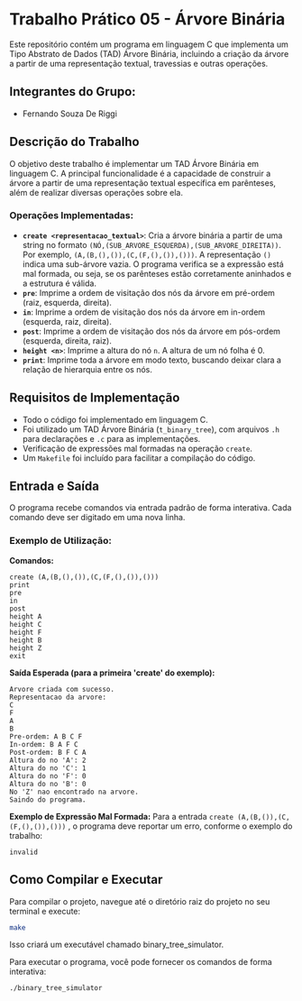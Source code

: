 # Trabalho Prático 05 - Árvore Binária

Este repositório contém um programa em linguagem C que implementa um Tipo Abstrato de Dados (TAD) Árvore Binária, incluindo a criação da árvore a partir de uma representação textual, travessias e outras operações.

## Integrantes do Grupo:
* Fernando Souza De Riggi

## Descrição do Trabalho

O objetivo deste trabalho é implementar um TAD Árvore Binária  em linguagem C. A principal funcionalidade é a capacidade de construir a árvore a partir de uma representação textual específica em parênteses, além de realizar diversas operações sobre ela.

### Operações Implementadas:
* **`create <representacao_textual>`**: Cria a árvore binária a partir de uma string no formato `(NÓ,(SUB_ARVORE_ESQUERDA),(SUB_ARVORE_DIREITA))`. Por exemplo, `(A,(B,(),()),(C,(F,(),()),()))`. A representação `()` indica uma sub-árvore vazia. O programa verifica se a expressão está mal formada, ou seja, se os parênteses estão corretamente aninhados e a estrutura é válida.
* **`pre`**: Imprime a ordem de visitação dos nós da árvore em pré-ordem (raiz, esquerda, direita).
* **`in`**: Imprime a ordem de visitação dos nós da árvore em in-ordem (esquerda, raiz, direita).
* **`post`**: Imprime a ordem de visitação dos nós da árvore em pós-ordem (esquerda, direita, raiz).
* **`height <n>`**: Imprime a altura do nó `n`. A altura de um nó folha é 0.
* **`print`**: Imprime toda a árvore em modo texto, buscando deixar clara a relação de hierarquia entre os nós.

## Requisitos de Implementação

* Todo o código foi implementado em linguagem C.
* Foi utilizado um TAD Árvore Binária (`t_binary_tree`), com arquivos `.h` para declarações e `.c` para as implementações.
* Verificação de expressões mal formadas na operação `create`.
* Um `Makefile` foi incluído para facilitar a compilação do código.

## Entrada e Saída

O programa recebe comandos via entrada padrão de forma interativa. Cada comando deve ser digitado em uma nova linha.

### Exemplo de Utilização:

**Comandos:**

```
create (A,(B,(),()),(C,(F,(),()),()))
print
pre
in
post
height A
height C
height F
height B
height Z
exit
```

**Saída Esperada (para a primeira 'create' do exemplo):**

```
Arvore criada com sucesso.
Representacao da arvore:
C
F
A
B
Pre-ordem: A B C F
In-ordem: B A F C
Post-ordem: B F C A
Altura do no 'A': 2
Altura do no 'C': 1
Altura do no 'F': 0
Altura do no 'B': 0
No 'Z' nao encontrado na arvore.
Saindo do programa.
```

**Exemplo de Expressão Mal Formada:**
Para a entrada `create (A,(B,()),(C,(F,(),()),()))` , o programa deve reportar um erro, conforme o exemplo do trabalho:

```
invalid
```

## Como Compilar e Executar

Para compilar o projeto, navegue até o diretório raiz do projeto no seu terminal e execute:

```bash
make
```

Isso criará um executável chamado binary_tree_simulator.

Para executar o programa, você pode fornecer os comandos de forma interativa:

```
./binary_tree_simulator
```